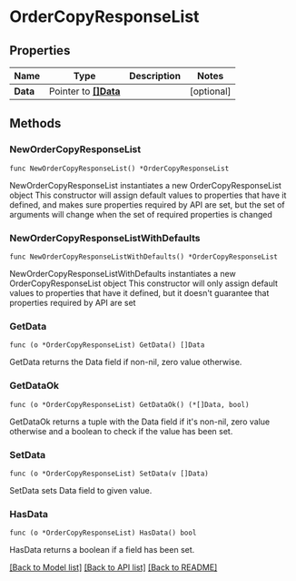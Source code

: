 # OrderCopyResponseList

## Properties

Name | Type | Description | Notes
------------ | ------------- | ------------- | -------------
**Data** | Pointer to [**[]Data**](Data.md) |  | [optional] 

## Methods

### NewOrderCopyResponseList

`func NewOrderCopyResponseList() *OrderCopyResponseList`

NewOrderCopyResponseList instantiates a new OrderCopyResponseList object
This constructor will assign default values to properties that have it defined,
and makes sure properties required by API are set, but the set of arguments
will change when the set of required properties is changed

### NewOrderCopyResponseListWithDefaults

`func NewOrderCopyResponseListWithDefaults() *OrderCopyResponseList`

NewOrderCopyResponseListWithDefaults instantiates a new OrderCopyResponseList object
This constructor will only assign default values to properties that have it defined,
but it doesn't guarantee that properties required by API are set

### GetData

`func (o *OrderCopyResponseList) GetData() []Data`

GetData returns the Data field if non-nil, zero value otherwise.

### GetDataOk

`func (o *OrderCopyResponseList) GetDataOk() (*[]Data, bool)`

GetDataOk returns a tuple with the Data field if it's non-nil, zero value otherwise
and a boolean to check if the value has been set.

### SetData

`func (o *OrderCopyResponseList) SetData(v []Data)`

SetData sets Data field to given value.

### HasData

`func (o *OrderCopyResponseList) HasData() bool`

HasData returns a boolean if a field has been set.


[[Back to Model list]](../README.md#documentation-for-models) [[Back to API list]](../README.md#documentation-for-api-endpoints) [[Back to README]](../README.md)


